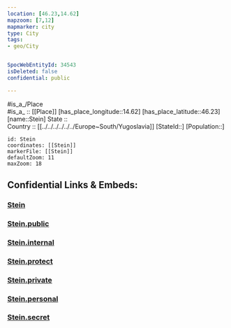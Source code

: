 ```yaml
---
location: [46.23,14.62] 
mapzoom: [7,12] 
mapmarker: city 
type: City
tags:
- geo/City


SpocWebEntityId: 34543
isDeleted: false
confidential: public

---
```

#is_a_/Place  
#is_a_ :: [[Place]] 
[has_place_longitude::14.62] 
[has_place_latitude::46.23] 
[name::Stein] 
State ::  
Country :: [[../../../../../../Europe~South/Yugoslavia]] 
[StateId::] 
[Population::] 



```leaflet
id: Stein
coordinates: [[Stein]] 
markerFile: [[Stein]] 
defaultZoom: 11 
maxZoom: 18
```


## Confidential Links & Embeds: 

### [Stein](/_Standards/Earth/Continent/Europe/Europe~Central/Slovenia/Regions~Slovenia/Osrednje_slovenska/counties~Osrednjeslovenska/Kamnik/City/Stein.md) 

### [Stein.public](/_public/Earth/Continent/Europe/Europe~Central/Slovenia/Regions~Slovenia/Osrednje_slovenska/counties~Osrednjeslovenska/Kamnik/City/Stein.public.md) 

### [Stein.internal](/_internal/Earth/Continent/Europe/Europe~Central/Slovenia/Regions~Slovenia/Osrednje_slovenska/counties~Osrednjeslovenska/Kamnik/City/Stein.internal.md) 

### [Stein.protect](/_protect/Earth/Continent/Europe/Europe~Central/Slovenia/Regions~Slovenia/Osrednje_slovenska/counties~Osrednjeslovenska/Kamnik/City/Stein.protect.md) 

### [Stein.private](/_private/Earth/Continent/Europe/Europe~Central/Slovenia/Regions~Slovenia/Osrednje_slovenska/counties~Osrednjeslovenska/Kamnik/City/Stein.private.md) 

### [Stein.personal](/_personal/Earth/Continent/Europe/Europe~Central/Slovenia/Regions~Slovenia/Osrednje_slovenska/counties~Osrednjeslovenska/Kamnik/City/Stein.personal.md) 

### [Stein.secret](/_secret/Earth/Continent/Europe/Europe~Central/Slovenia/Regions~Slovenia/Osrednje_slovenska/counties~Osrednjeslovenska/Kamnik/City/Stein.secret.md)

